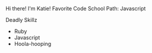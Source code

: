 Hi there! I'm Katie!
Favorite Code School Path: Javascript

Deadly Skillz
* Ruby
* Javascript
* Hoola-hooping
